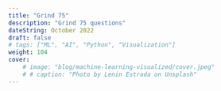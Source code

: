 ```yaml
---
title: "Grind 75"
description: "Grind 75 questions"
dateString: October 2022
draft: false
# tags: ["ML", "AI", "Python", "Visualization"]
weight: 104
cover:
    # image: "blog/machine-learning-visualized/cover.jpeg"
    # # caption: "Photo by Lenin Estrada on Unsplash"
---
```


<!-- # Day 1: Binary Search
### Find First and Last Position of Element in Sorted Array -->
